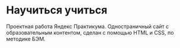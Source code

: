 # Научиться учиться
Проектная работа Яндекс Практикума.
Одностраничный сайт с образовательным контентом, сделан с помощью HTML и CSS, по методике БЭМ.
